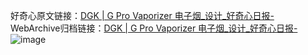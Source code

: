 好奇心原文链接：[DGK | G Pro Vaporizer 电子烟_设计_好奇心日报-](https://www.qdaily.com/articles/4178.html)
WebArchive归档链接：[DGK | G Pro Vaporizer 电子烟_设计_好奇心日报-](http://web.archive.org/web/20190623153928/https://www.qdaily.com/articles/4178.html)
![image](http://ww3.sinaimg.cn/large/007d5XDply1g3veu1966hj30u0318k9z)